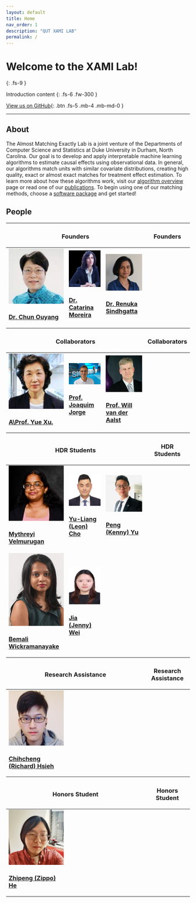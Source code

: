 ```yaml
---
layout: default
title: Home
nav_order: 1
description: "QUT XAMI LAB"
permalink: /
---
```


# Welcome to the XAMI Lab!

{: .fs-9 }

Introduction content
{: .fs-6 .fw-300 }

[View us on GitHub](https://github.com/XAMI-Initiative){: .btn .fs-5 .mb-4 .mb-md-0 }

---

## About

The Almost Matching Exactly Lab is a joint venture of the Departments of Computer Science and
Statistics at Duke University in Durham, North Carolina. Our goal is to develop and apply interpretable
machine learning algorithms to estimate causal effects using observational data. In general, our
algorithms match units with similar covariate distributions, creating high quality, exact or almost
exact matches for treatment effect estimation. To learn more about how these algorithms work, visit
our [algorithm overview](overview) page or read one of our [publications](publications). To begin
using one of our matching methods, choose a [software package](software) and get started!

## People

<table class="people">
  <thead>
    <tr>
        <th class="d-large" colspan="3"><h3>Founders</h3></th>
        <th class="d-small"><h3>Founders</h3></th>
    </tr>
  </thead>
  <tbody>
    <tr>
        <td>
            <a href="https://www.qut.edu.au/">
                <img src="./assets/member/photos/Chun.jpeg"> <br/>
                <h3>Dr. Chun Ouyang</h3>
                <span></span>
                <!-- If you need subtitile, using span tage to add it here -->
            </a>
        </td>
        <td>
            <a href="https://www.qut.edu.au/">
                <img src="./assets/member/photos/black_rz.png"> <br/>
                <h3>Dr. Catarina Moreira</h3>
                <span></span>
            </a>
        </td> 
        <td>
            <a href="https://www.qut.edu.au/">
                <img src="./assets/member/photos/Renuka.jpg"> <br/>
                <h3>Dr. Renuka Sindhgatta</h3>
            </a>
        </td>
    </tr>
  </tbody>
  <thead>
    <tr>
        <th class="d-large" colspan="3"><h3>Collaborators</h3></th>
        <th class="d-small"><h3>Collaborators</h3></th>
    </tr>
  </thead>
  <tbody>
    <tr>
        <td>
            <a href="https://www.qut.edu.au/">
                <img src="./assets/member/photos/Yue_Xu.jpeg"> <br/>
                <h3>A\Prof. Yue Xu.</h3>
            </a>
        </td> 
        <td>
            <a href="https://www.qut.edu.au/">
                <img src="./assets/member/photos/Joquim Jorge.jpeg"> <br/>
                <h3>Prof. Joaquim Jorge</h3>
            </a>
        </td>
        <td>
            <a href="https://www.qut.edu.au/">
                <img src="./assets/member/photos/Will.jpeg"> <br/>
                <h3>Prof. Will van der Aalst</h3>
            </a>
        </td>
    </tr>
  </tbody>
  <thead>
    <tr>
        <th class="d-large" colspan="3"><h3>HDR Students</h3></th>
        <th class="d-small"><h3>HDR Students</h3></th>
    </tr>
  </thead>
  <tbody>
    <tr>
        <td>
            <a href="https://www.qut.edu.au/">
                <img src="./assets/member/photos/Mythreyi.jpeg"> <br/>
                <h3>Mythreyi Velmurugan</h3>
            </a>
        </td>
        <td>
            <a href="https://www.qut.edu.au/">
                <img src="./assets/member/photos/Leon.jpeg"> <br/>
                <h3>Yu-Liang (Leon) Cho</h3>
            </a>
        </td>
        <td>
            <a href="https://www.qut.edu.au/">
                <img src="./assets/member/photos/kenny.jpeg"> <br/>
                <h3>Peng (Kenny) Yu</h3>
            </a>
        </td>
    </tr>
    <tr>
        <td>
            <a href="https://www.qut.edu.au/">
                <img src="./assets/member/photos/Bemali.png"> <br/>
                <h3>Bemali Wickramanayake</h3>
            </a>
        </td>
        <td>
            <a href="https://www.qut.edu.au/">
                <img src="./assets/member/photos/Jenny.jpg"> <br/>
                <h3>Jia (Jenny) Wei</h3>
            </a>
        </td>
    </tr>
  </tbody>
  <thead>
    <tr>
        <th class="d-large" colspan="3"><h3>Research Assistance</h3></th>
        <th class="d-small"><h3>Research Assistance</h3></th>
    </tr>
  </thead>
  <tbody>
    <tr>
        <td>
            <a href="https://www.qut.edu.au/">
                <img src="./assets/member/photos/richard_hsieh.jpeg"> <br/>
                <h3>Chihcheng (Richard) Hsieh</h3>
            </a>
        </td>
    </tr>
  </tbody>
   <thead>
    <tr>
        <th class="d-large" colspan="3"><h3>Honors Student</h3></th>
        <th class="d-small"><h3>Honors Student</h3></th>
    </tr>
  </thead>
  <tbody>
    <tr>
        <td>
            <a href="https://www.qut.edu.au/">
                <img src="./assets/member/photos/Zippo.jpeg"> <br/>
                <h3>Zhipeng (Zippo) He</h3>
            </a>
        </td>
    </tr>
  </tbody>
</table>
